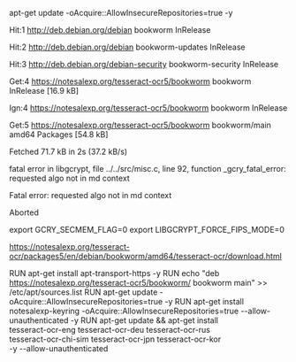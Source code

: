 apt-get update -oAcquire::AllowInsecureRepositories=true -y

Hit:1 http://deb.debian.org/debian bookworm InRelease

Hit:2 http://deb.debian.org/debian bookworm-updates InRelease

Hit:3 http://deb.debian.org/debian-security bookworm-security InRelease

Get:4 https://notesalexp.org/tesseract-ocr5/bookworm bookworm InRelease [16.9 kB]

Ign:4 https://notesalexp.org/tesseract-ocr5/bookworm bookworm InRelease

Get:5 https://notesalexp.org/tesseract-ocr5/bookworm bookworm/main amd64 Packages [54.8 kB]

Fetched 71.7 kB in 2s (37.2 kB/s)

fatal error in libgcrypt, file ../../src/misc.c, line 92, function _gcry_fatal_error: requested algo not in md context
 
Fatal error: requested algo not in md context

Aborted
 

export GCRY_SECMEM_FLAG=0
export LIBGCRYPT_FORCE_FIPS_MODE=0

https://notesalexp.org/tesseract-ocr/packages5/en/debian/bookworm/amd64/tesseract-ocr/download.html


RUN apt-get install apt-transport-https -y
RUN echo "deb https://notesalexp.org/tesseract-ocr5/bookworm/ bookworm main" >> /etc/apt/sources.list
RUN apt-get update -oAcquire::AllowInsecureRepositories=true -y
RUN apt-get install notesalexp-keyring -oAcquire::AllowInsecureRepositories=true --allow-unauthenticated -y
RUN apt-get update && apt-get install \
    tesseract-ocr-eng tesseract-ocr-deu tesseract-ocr-rus \
    tesseract-ocr-chi-sim tesseract-ocr-jpn tesseract-ocr-kor \
    -y --allow-unauthenticated
